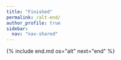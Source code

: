 ```yaml
---
title: "Finished"
permalink: /alt-end/
author_profile: true
sidebar:
  nav: "nav-shared"
---
```


{% include end.md os="alt" next="end" %}
